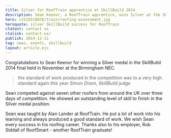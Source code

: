 ```yaml
---
title: Silver for RoofTrain apprentice at SkillBuild 2014
description: Sean Keenor, a RoofTrain apprentice, wins Silver at the SkillBuild 2014 final.
hero: v1515518078/train/roofing-assessment.jpg
heroquote: silver SkillBuild success for RoofTrain
ctatext: contact us
ctalink: contact-us/
publish: 2014-12-11
tag: news, events, skillbuild
layout: article.ejs
---
```


Congratulations to Sean Keenor for winning a Silver medal in the SkillBuild 2014 final held in November at the Birmingham NEC.

> the standard of work produced in the competition was to a very high standard again this year
<cite>Simon Dixon, SkillBuild judge</cite>

Sean competed against seven other roofers from around the UK over three days of competition. He showed an outstanding level of skill to finish in the Silver medal position.

Sean was taught by Alan Lander at RoofTrain. He put a lot of work into his learning and always produced a good standard of work. We wish Sean every success in his roofing career. Thanks also to his employer, Rob Siddall of RoofSmart - another RoofTrain graduate!
